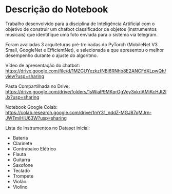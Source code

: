 # Descrição do Notebook
Trabalho desenvolvido para a disciplina de Inteligência Artificial com o objetivo de construir um chatbot classificador de objetos (instrumentos musicais) que identifique uma foto enviada para o sistema via telegram.

Foram avaliadas 3 arquiteturas pré-treinadas do PyTorch (MobileNet V3 Small, GoogleNet e EfficientNet), e selecionada a que apresentou o melhor desempenho durante o ajuste do algoritmo.

Vídeo de apresentação do chatbot: https://drive.google.com/file/d/1MZGUYezkzfNBi6RNhb8E2ANCFdXLpwQh/view?usp=sharing

Pasta Compartilhada no Drive: https://drive.google.com/drive/folders/1sWiaP9MKqrGgVey3xkrlAMiKcHJt2lJx?usp=sharing

Notebook Google Colab: https://colab.research.google.com/drive/1mY31_nddZ-MGJ87qMJrn-JWTmiHlU63W?usp=sharing

Lista de Instrumentos no Dataset inicial:
- Bateria
- Clarinete
- Contrabaixo Elétrico
- Flauta
- Guitarra
- Saxofone
- Teclado
- Trompete
- Violão
- Violino

